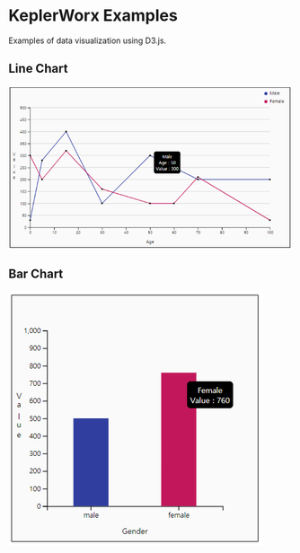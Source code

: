 # KeplerWorx Examples

Examples of data visualization using D3.js.

## Line Chart

![Line Chart](img/line_chart.png)

## Bar Chart

![Bar Chart](img/bar_chart.png)
